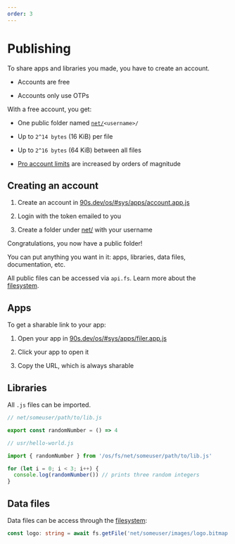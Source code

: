 ```yaml
---
order: 3
---
```


# Publishing

To share apps and libraries you made,
you have to create an account.

* Accounts are free

* Accounts only use OTPs

With a free account, you get:

* One public folder named <code>[net/](/os/#sys/apps/filer.app.js@net/)\<username>/</code>

* Up to `2^14 bytes` (16 KiB) per file

* Up to `2^16 bytes` (64 KiB) between all files

* [Pro account limits](../about/pricing.md#pricing) are increased by orders of magnitude


## Creating an account

1. Create an account in [90s.dev/os/#sys/apps/account.app.js](/os/#sys/apps/account.app.js)

2. Login with the token emailed to you

3. Create a folder under [net/](/os/#sys/apps/filer.app.js@net/) with your username

Congratulations, you now have a public folder!

You can put anything you want in it: apps, libraries, data files, documentation, etc.

All public files can be accessed via `api.fs`. Learn more about the [filesystem](../technical/filesystem.md#filesystem).


## Apps

To get a sharable link to your app:

1. Open your app in [90s.dev/os/#sys/apps/filer.app.js](/os/#sys/apps/filer.app.js@net/)

2. Click your app to open it

3. Copy the URL, which is always sharable


## Libraries

All `.js` files can be imported.

```ts
// net/someuser/path/to/lib.js

export const randomNumber = () => 4

// usr/hello-world.js

import { randomNumber } from '/os/fs/net/someuser/path/to/lib.js'

for (let i = 0; i < 3; i++) {
  console.log(randomNumber()) // prints three random integers
}
```


## Data files

Data files can be access through the [filesystem](../technical/filesystem.md#filesystem):

```ts
const logo: string = await fs.getFile('net/someuser/images/logo.bitmap')
```
